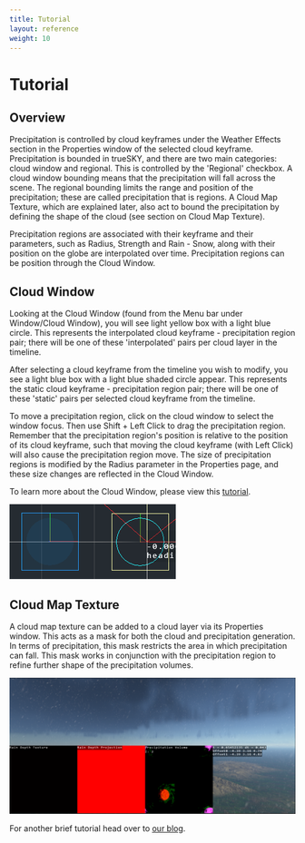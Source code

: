 ```yaml
---
title: Tutorial
layout: reference
weight: 10
---
```







Tutorial
====================

Overview
-----------------
Precipitation is controlled by cloud keyframes under the Weather Effects section in the Properties window of the selected cloud keyframe. Precipitation is bounded in trueSKY, and there are two main categories: cloud window and regional. This is controlled by the 'Regional' checkbox. A cloud window bounding means that the precipitation will fall across the scene. The  regional bounding limits the range and position of the precipitation; these are called precipitation that is regions. A Cloud Map Texture, which are explained later, also act to bound the precipitation by defining the shape of the cloud (see section on Cloud Map Texture). 

Precipitation regions are associated with their keyframe and their parameters, such as Radius, Strength and Rain - Snow, along with their position on the globe are interpolated over time. Precipitation regions can be position through the Cloud Window. 

Cloud Window
-----------------
Looking at the Cloud Window (found from the Menu bar under Window/Cloud Window), you will see light yellow box with a light blue circle. This represents the interpolated cloud keyframe - precipitation region pair; there will be one of these 'interpolated' pairs per cloud layer in the timeline.

After selecting a cloud keyframe from the timeline you wish to modify, you see a light blue box with a light blue shaded circle appear. This represents the static cloud keyframe - precipitation region pair; there will be one of these 'static' pairs per selected cloud keyframe from the timeline.

To move a precipitation region, click on the cloud window to select the window focus. Then use Shift + Left Click to drag the precipitation region. Remember that the precipitation region's position is relative to the position of its cloud keyframe, such that moving the cloud keyframe (with Left Click) will also cause the precipitation region move. The size of precipitation regions is modified by the Radius parameter in the Properties page, and these size changes are reflected in the Cloud Window. 

To learn more about the Cloud Window, please view this [tutorial](/tutorials/sequencer.html#cloud-window).

![](/images/precipitation/CloudWindowPrecipitationRegions.png)


Cloud Map Texture
-----------------
A cloud map texture can be added to a cloud layer via its Properties window. This acts as a mask for both the cloud and precipitation generation. In terms of precipitation, this mask restricts the area in which precipitation can fall. This mask works in conjunction with the precipitation region to refine further shape of the precipitation volumes.

![](/images/precipitation/RainOverlayWithCloudMasks.png)


For another brief tutorial head over to [our blog](https://simul.co/real-time-rendering-news/precipitation-and-storms-truesky).
